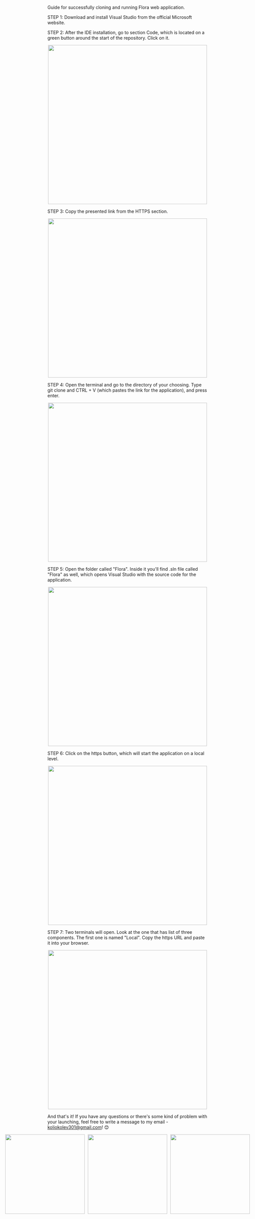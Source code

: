 Guide for successfully cloning and running Flora web application.

STEP 1: Download and install Visual Studio from the official Microsoft website.

STEP 2: After the IDE installation, go to section Code, which is located on a green button around the start of the repository. Click on it.

<div align="center">
    <img src="https://github.com/user-attachments/assets/9ff2a2e6-6b59-45d7-a3b7-a64cb15b80c5" width="500"/>
</div>

STEP 3: Copy the presented link from the HTTPS section.

<div align="center">
    <img src="https://github.com/user-attachments/assets/61ce43c8-058b-4605-947f-8762e0fe9812" width="500"/>
</div>

STEP 4: Open the terminal and go to the directory of your choosing. Type git clone and CTRL + V (which pastes the link for the application), and press enter.

<div align="center">
    <img src="https://github.com/user-attachments/assets/259d1444-6261-474d-ba07-59017798f938" width="500"/>
</div>

STEP 5: Open the folder called "Flora". Inside it you'll find .sln file called "Flora" as well, which opens Visual Studio with the source code for the application.

<div align="center">
    <img src="https://github.com/user-attachments/assets/561c1f3b-c0d6-4d5e-aea0-61e49bbcd38e" width="500"/>
</div>

STEP 6: Click on the https button, which will start the application on a local level.

<div align="center">
    <img src="https://github.com/user-attachments/assets/601ca490-c7a5-49c1-be71-c2d7c314764a" width="500"/>
</div>

STEP 7: Two terminals will open. Look at the one that has list of three components. The first one is named "Local". Copy the https URL and paste it into your browser.

<div align="center">
    <img src="https://github.com/user-attachments/assets/d95bdaa8-0491-4a6e-8b41-74f1eb0d30d3" width="500"/>
</div>

And that's it! If you have any questions or there's some kind of problem with your launching, feel free to write a message to my email - koliokolev301@gmail.com! 😊

<div style="display: flex; justify-content: center; gap: 10px;">
    <img src="https://github.com/user-attachments/assets/a535bf56-df7c-4dbd-8a8e-d0bfceed9ef0" width="250"/>
    <img src="https://github.com/user-attachments/assets/bb483896-5802-4b49-b2c2-2e10cdca2efe" width="250"/>
    <img src="https://github.com/user-attachments/assets/b3f144a2-6ec2-4676-8eac-25064a909092" width="250"/>
</div>

